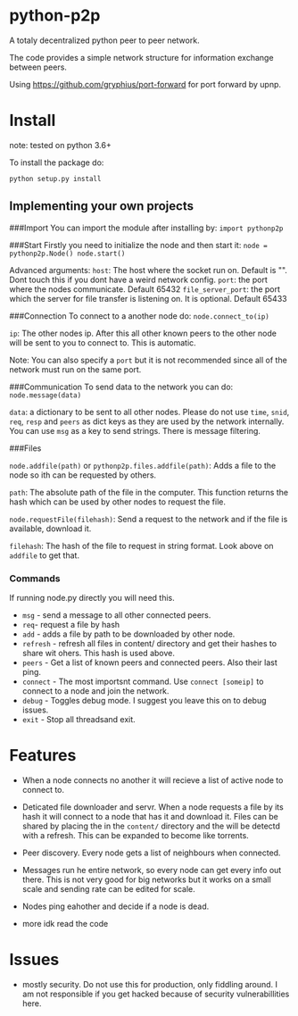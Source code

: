 # python-p2p

A totaly decentralized python peer to peer network.

The code provides a simple network structure for information exchange between peers.

Using https://github.com/gryphius/port-forward for port forward by upnp.

# Install
note: tested on python 3.6+

To install the package do:
```
python setup.py install
```

## Implementing your own projects

###Import
You can import the module after installing by:
`import pythonp2p`

###Start
Firstly you need to initialize the node and then start it:
`node = pythonp2p.Node()
node.start()`

Advanced arguments:
`host`: The host where the socket run on. Default is "". Dont touch this if you dont have a weird network config.
`port`: the port where the nodes communicate. Default 65432
`file_server_port`: the port which the server for file transfer is listening on. It is optional. Default 65433

###Connection
To connect to a another node do:
`node.connect_to(ip)`

`ip`: The other nodes ip. After this all other known peers to the other node will be sent to you to connect to.
This is automatic.

Note: You can also specify a `port` but it is not recommended since all of the network must run on the same port.

###Communication
To send data to the network you can do:
`node.message(data)`

`data`: a dictionary to be sent to all other nodes. Please do not use `time`, `snid`, `req`, `resp` and `peers` as
dict keys as they are used by the network internally. You can use `msg` as a key to send strings. There is message filtering.

###Files

`node.addfile(path)` or `pythonp2p.files.addfile(path)`: Adds a file to the node so ith can be requested by others.

`path`: The absolute path of the file in the computer.
This function returns the hash which can be used by other nodes to request the file.

`node.requestFile(filehash)`: Send a request to the network and if the file is available, download it.

`filehash`: The hash of the file to request in string format. Look above on `addfile` to get that.


### Commands
If running node.py directly you will need this.
- `msg` - send a message to all other connected peers.
- `req`- request a file by hash
- `add` - adds a file by path to be downloaded by other node.
- `refresh` - refresh all files in content/ directory and get their hashes to share wit ohers. This hash is used above.
- `peers` - Get a list of known peers and connected peers. Also their last ping.
- `connect` - The most importsnt command. Use `connect [someip]` to connect to a node and join the network.
- `debug` - Toggles debug mode. I suggest you leave this on to debug issues.
- `exit` - Stop all threadsand exit.

# Features

- When a node connects no another it will recieve a list of active node to connect to.
- Deticated file downloader and servr. When a node requests a file by its hash it will connect
to a node that has it and download it. Files can be shared by placing the in the `content/` directory and the
will be detectd with a refresh. This can be expanded to become like torrents.
- Peer discovery. Every node gets a list of neighbours when connected.
- Messages run he entire network, so every node can get every info out there.
  This is not very good for big networks but it works on a small scale and sending
  rate can be edited for scale.

- Nodes ping eahother and decide if a node is dead.
- more idk read the code

# Issues
- mostly security. Do not use this for production, only fiddling around.
  I am not responsible if you get hacked because of security vulnerabillities here.
